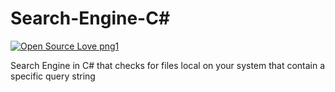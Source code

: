 # Search-Engine-C#
[![Open Source Love png1](https://badges.frapsoft.com/os/v1/open-source.png?v=103)](tps://github.com/AdoraNwodo/search-engine-csharp/)

Search Engine in C# that checks for files local on your system that contain a specific query string
